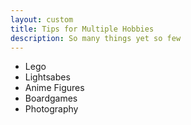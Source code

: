 ```yaml
---
layout: custom
title: Tips for Multiple Hobbies
description: So many things yet so few
---
```


- Lego
- Lightsabes
- Anime Figures
- Boardgames
- Photography
